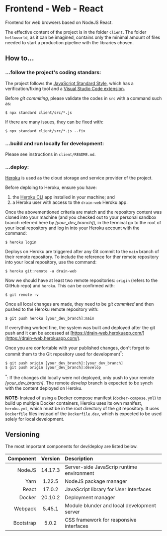 # Frontend - Web - React

Frontend for web browsers based on NodeJS React.

The effective content of the project is in the folder ```client```. The folder ```helloworld```, as it can be imagined, contains only the minimal amount of files needed to start a production pipeline with the libraries chosen.

## How to...

### ...follow the project's coding standars:

The project follows the [JavaScript Standard Style](https://standardjs.com/), which has a verification/fixing tool and a [Visual Studio Code extension](https://marketplace.visualstudio.com/items?itemName=standard.vscode-standard).

Before *git commiting*, please validate the codes in ```src``` with a command such as:

    $ npx standard client/src/*.js

If there are many issues, they can be fixed with:

    $ npx standard client/src/*.js --fix

### ...build and run locally for development:

Please see instructions in ```client/README.md```.

### ...deploy:

[Heroku](https://heroku.com/) is used as the cloud storage and service provider of the project.

Before deploing to Heroku, ensure you have:

1. the [Heroku CLI](https://devcenter.heroku.com/articles/heroku-cli) app installed in your machine; and
2. a Heroku user with access to the ```drain-web``` Heroku app.

Once the abovementioned criteria are match and the repository content was cloned into your machine (and you checked out to your personal sandbox branch referred here by *[your_dev_branch]*), in the terminal go to the root of your local repository and log in into your Heroku account with the command:

    $ heroku login

Deploys on Heroku are triggered after any Git commit to the ```main``` branch of their remote repository. To include the reference for ther remote repository into your local repository, use the command:

    $ heroku git:remote -a drain-web

Now we should have at least two remote repositories: ```origin``` (refers to the GitHub repo) and ```heroku```. This can be confirmed with:

    $ git remote -v

Once all local changes are made, they need to be *git commited* and then pushed to the Heroku remote repository with:

    $ git push heroku [your_dev_branch]:main

If everything worked fine, the system was built and deployed after the git push and it can be accessed at [https://drain-web.herokuapp.com/](https://drain-web.herokuapp.com/).

Once you are confortable with your published changes, don't forget to commit them to the Git repository used for development<sup>*</sup>:

    $ git push origin [your_dev_branch]:[your_dev_branch]
    $ git push origin [your_dev_branch]:develop

<sup>\*</sup>: If the changes did locally were not deployed, only push to your remote *\[your_dev_branch\]*. The remote *develop* branch is expected to be synch with the content deployed on Heroku.

**NOTE:** Instead of using a Docker compose manifest (```docker-compose.yml```) to build up multiple Docker containers, Heroku uses its own manifest, ```heroku.yml```, which must be in the root directory of the git repository. It uses ```Dockerfile``` files instead of the ```Dockerfile.dev```, which is expected to be used solely for local development.

## Versioning

The most important components for dev/deploy are listed below.

| Component       |  Version  | Description                                 |
|----------------:|:---------:|:--------------------------------------------|
| NodeJS          |  14.17.3  | Server-side JavaScrip runtime environment   |
| Yarn            |   1.22.5  | NodeJS package manager                      |
| React           |   17.0.2  | JavaScript library for User Interfaces      |
| Docker          |  20.10.2  | Deployment manager                          |
| Webpack         |   5.45.1  | Module blunder and local development server |
| Bootstrap       |    5.0.2  | CSS framework for responsive interfaces     |